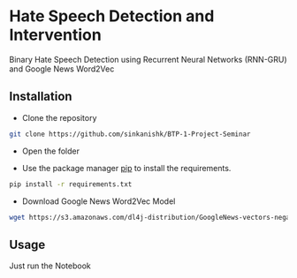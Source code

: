 # Hate Speech Detection and Intervention 
Binary Hate Speech Detection using Recurrent Neural Networks (RNN-GRU) and Google News Word2Vec

## Installation
* Clone the repository

```bash
git clone https://github.com/sinkanishk/BTP-1-Project-Seminar
```

* Open the folder

* Use the package manager [pip](https://pip.pypa.io/en/stable/) to install the requirements.

```bash
pip install -r requirements.txt
```

* Download Google News Word2Vec Model

```bash
wget https://s3.amazonaws.com/dl4j-distribution/GoogleNews-vectors-negative300.bin.gz
```

## Usage
Just run the Notebook
